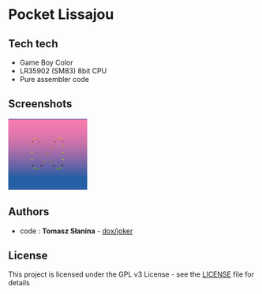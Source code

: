 # Pocket Lissajou

## Tech tech
* Game Boy Color
* LR35902 (SM83) 8bit CPU 
* Pure assembler code
## Screenshots
![Screenshot](pl.png)
## Authors
* code : **Tomasz Słanina** - [dox/joker](https://github.com/tslanina)

## License
This project is licensed under the GPL v3 License - see the [LICENSE](LICENSE) file for details
